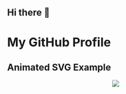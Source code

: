 ## Hi there 👋

# My GitHub Profile

## Animated SVG Example
<p align="center">
  <!-- Typing SVG by DenverCoder1 - https://github.com/DenverCoder1/readme-typing-svg -->
  <a href="https://github.com/DenverCoder1/readme-typing-svg">
    <img src="https://elif-natsu.github.io/assets/svgtest.svg" /></a>
</p>
<!--![Animated SVG](https://elif-natsu.github.io/assets/svgtest.svg)

This is an example of an animated SVG embedded in a GitHub README.

<!--
**elif-Natsu/elif-Natsu** is a ✨ _special_ ✨ repository because its `README.md` (this file) appears on your GitHub profile.

Here are some ideas to get you started:

- 🔭 I’m currently working on ...
- 🌱 I’m currently learning ...
- 👯 I’m looking to collaborate on ...
- 🤔 I’m looking for help with ...
- 💬 Ask me about ...
- 📫 How to reach me: ...
- 😄 Pronouns: ...
- ⚡ Fun fact: ...
-->
